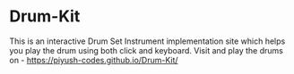 # Drum-Kit
This is an interactive Drum Set Instrument implementation site which helps you play the drum using both click and keyboard.
Visit and play the drums on - https://piyush-codes.github.io/Drum-Kit/
